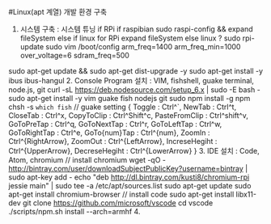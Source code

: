 #Linux(apt 계열) 개발 환경 구축

1. 시스템 구축 : 시스템 튜닝
 if RPi
  if raspibian
   sudo raspi-config && expand fileSystem
  else if linux for RPi
   expand fileSystem
  else linux
   ?
  sudo rpi-update
  sudo vim /boot/config
   arm_freq=1400
   arm_freq_min=1000
   over_voltage=6
   sdram_freq=500

 sudo apt-get update && sudo apt-get dist-upgrade -y
 sudo apt-get install -y ibus ibus-hangul
2. Console Program 설치 : VIM, fishshell, guake terminal, node.js, git
 curl -sL https://deb.nodesource.com/setup_6.x | sudo -E bash -
 sudo apt-get install -y vim guake fish nodejs git
 sudo npm install -g npm
 chsh -s `which fish`
 // guake setting
 {
  Toggle : Ctrl^`,
  NewTab : Ctrl^t,
  CloseTab : Ctrl^x,
  CopyToClip : Ctrl^Shift^c,
  PasteFromClip : Ctrl^shift^v,
  GoToPreTap : Ctrl^q,
  GoToNextTap : Ctrl^r,
  GoToLeftTap : Ctrl^w,
  GoToRightTap : Ctrl^e,
  GoTo{num}Tap : Ctrl^{num},
  ZoomIn : Ctrl^{RightArrow},
  ZoomOut : Ctrl^{LeftArrow},
  IncreseHegiht : Ctrl^{UpperArrow},
  DecreseHegiht : Ctrl^{LowerArrow}
}
3. IDE 설치 : Code, Atom, chromium
 // install chromium
 wget -qO - http://bintray.com/user/downloadSubjectPublicKey?username=bintray | sudo apt-key add -
 echo "deb http://dl.bintray.com/kusti8/chromium-rpi jessie main" | sudo tee -a /etc/apt/sources.list
 sudo apt-get update
 sudo apt-get install chromium-browser
 // install code
 sudo apt-get install libx11-dev
 git clone https://github.com/microsoft/vscode
 cd vscode
 ./scripts/npm.sh install --arch=armhf
4. 
